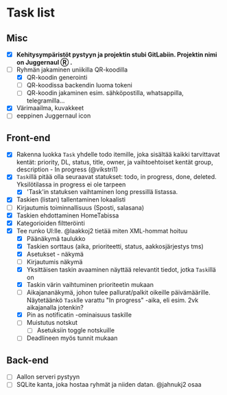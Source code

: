 Task list
======

## Misc
- [x] **Kehitysympäristöt pystyyn ja projektin stubi GitLabiin. Projektin nimi on Juggernaul Ⓡ .**
- [ ] Ryhmän jakaminen uniikilla QR-koodilla
    - [x] QR-koodin generointi
    - [ ] QR-koodissa backendin luoma tokeni
    - [ ] QR-koodin jakaminen esim. sähköpostilla, whatsappilla, telegramilla...
- [x] Värimaailma, kuvakkeet
- [ ] eeppinen Juggernaul icon

## Front-end
- [x] Rakenna luokka `Task` yhdelle todo itemille, joka sisältää kaikki tarvittavat kentät: priority, DL, status, title, owner, ja vaihtoehtoiset kentät group, description  - In progress (@vikstri1)
- [x] `Task`illä pitää olla seuraavat statukset: todo, in progress, done, deleted. Yksilötilassa in progress ei ole tarpeen
    - [x] 'Task'in statuksen vaihtaminen long pressillä listassa. 
- [x] Taskien (listan) tallentaminen lokaalisti
- [ ] Kirjautumis toiminnallisuus (Sposti, salasana)
- [x] Taskien ehdottaminen HomeTabissa
- [x] Kategorioiden filtteröinti
- [x] Tee runko UI:lle. @laakkoj2 tietää miten XML-hommat hoituu
    - [x] Päänäkymä taulukko
    - [x] Taskien sorttaus (aika, prioriteetti, status, aakkosjärjestys tms)
    - [x] Asetukset - näkymä
    - [ ] Kirjautumis näkymä
    - [x] Yksittäisen taskin avaaminen näyttää relevantit tiedot, jotka `Task`illä on
    - [x] Taskin värin vaihtuminen prioriteetin mukaan
    - [ ] Aikajananäkymä, johon tulee pallurat/palkit oikeille päivämäärille. Näytetäänkö `Task`lle varattu "In progress" -aika, eli esim. 2vk aikajanalla jotenkin?
    - [x] Pin as notificatin -ominaisuus taskille
    - [ ] Muistutus notskut
        - [ ] Asetuksiin toggle notskuille
    - [ ] Deadlineen myös tunnit mukaan

## Back-end

- [ ] Aallon serveri pystyyn
- [ ] SQLite kanta, joka hostaa ryhmät ja niiden datan. @jahnukj2 osaa
